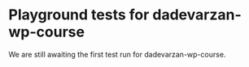 # Playground tests for dadevarzan-wp-course
We are still awaiting the first test run for dadevarzan-wp-course.
